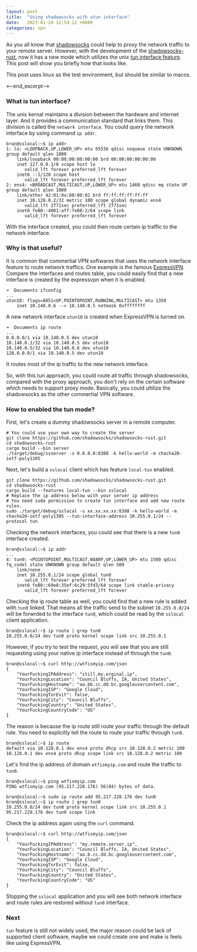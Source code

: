 ```yaml
---
layout: post
title:  "Using shadowsocks with utun interface"
date:   2023-01-24 12:54:12 +0800
categories: vpn
---
```


As you all know that [shadowsocks](https://shadowsocks.org/) could help to proxy the network traffic to your remote server. However, with the development of the [shadowsocks-rust](https://github.com/shadowsocks/shadowsocks-rust), now it has a new mode which utilizes the unix [tun interface feature](https://en.wikipedia.org/wiki/TUN/TAP). This post will show you briefly how that looks like.

This post uses linux as the test environment, but should be similar to macos.

<--end_excerpt-->

### What is tun interface?

The unix kernal maintains a division between the hardware and internet layer. And it provides a communication standard that links them. This division is called the `network interface`. You could query the network interface by using command `ip addr`.

```
bran@sslocal:~$ ip addr
1: lo: <LOOPBACK,UP,LOWER_UP> mtu 65536 qdisc noqueue state UNKNOWN group default qlen 1000
    link/loopback 00:00:00:00:00:00 brd 00:00:00:00:00:00
    inet 127.0.0.1/8 scope host lo
       valid_lft forever preferred_lft forever
    inet6 ::1/128 scope host
       valid_lft forever preferred_lft forever
2: ens4: <BROADCAST,MULTICAST,UP,LOWER_UP> mtu 1460 qdisc mq state UP group default qlen 1000
    link/ether 42:01:0a:80:00:02 brd ff:ff:ff:ff:ff:ff
    inet 10.128.0.2/32 metric 100 scope global dynamic ens4
       valid_lft 2771sec preferred_lft 2771sec
    inet6 fe80::4001:aff:fe80:2/64 scope link
       valid_lft forever preferred_lft forever
```

With the interface created, you could then route certain ip traffic to the network interface.

### Why is that useful?

It is common that commertial VPN softwares that uses the network interface feature to route network traffics. One example is the famous [ExpressVPN](https://www.expressvpn.com/). Compare the interfaces and routes table, you could easily find that a new interface is created by the expressvpn when it is enabled.

```
➜  Documents ifconfig
...
utun10: flags=8051<UP,POINTOPOINT,RUNNING,MULTICAST> mtu 1350
	inet 10.140.0.6 --> 10.140.0.5 netmask 0xffffffff
```

A new network interface `utun10` is created when ExpressVPN is turned on.

```
➜  Documents ip route
...
0.0.0.0/1 via 10.140.0.5 dev utun10
10.140.0.1/32 via 10.140.0.5 dev utun10
10.140.0.5/32 via 10.140.0.6 dev utun10
128.0.0.0/1 via 10.140.0.5 dev utun10
```

It routes most of the ip traffic to the new network interface.

So, with this tun approach, you could route all traffic through shadowsocks, compared with the proxy approach, you don't rely on the certain software which needs to support proxy mode. Basically, you could ultilize the shadowsocks as the other commertial VPN software.

### How to enabled the tun mode?

First, let's create a dummy shadowsocks server in a remote computer.

```shell
# You could use your own way to create the server
git clone https://github.com/shadowsocks/shadowsocks-rust.git
cd shadowsocks-rust
cargo build --bin server
./target/debug/ssserver -s 0.0.0.0:8388 -k hello-world -m chacha20-ietf-poly1305
```

Next, let's build a `sslocal` client which has feature `local-tun` enabled.

```shell
git clone https://github.com/shadowsocks/shadowsocks-rust.git
cd shadowsocks-rust
cargo build --features local-tun --bin sslocal
# Replace the ip address below with your server ip address
# You need sudo permission to create tun interface and add new route rules.
sudo ./target/debug/sslocal -s xx.xx.xx.xx:8388 -k hello-world -m chacha20-ietf-poly1305 --tun-interface-address 10.255.0.1/24 --protocol tun
```

Checking the network interfaces, you could see that there is a new `tun0` interface created.

```shell
bran@sslocal:~$ ip addr
...
4: tun0: <POINTOPOINT,MULTICAST,NOARP,UP,LOWER_UP> mtu 1500 qdisc fq_codel state UNKNOWN group default qlen 500
    link/none
    inet 10.255.0.1/24 scope global tun0
       valid_lft forever preferred_lft forever
    inet6 fe80::69e8:35ef:6c29:5fd3/64 scope link stable-privacy
       valid_lft forever preferred_lft forever
```

Checking the ip route table as well, you could find that a new rule is added with `tun0` linked. That means all the traffic send to the subnet `10.255.0.0/24` will be forwrded to the interface `tun0`, which could be read by the `sslocal` client application.

```shell
bran@sslocal:~$ ip route | grep tun0
10.255.0.0/24 dev tun0 proto kernel scope link src 10.255.0.1
```

However, if you try to test the request, you will see that you are still requesting using your native ip interface instead of through the `tun0`.

```shell
bran@sslocal:~$ curl http://wtfismyip.com/json
{
    "YourFuckingIPAddress": "still.my.orginal.ip",
    "YourFuckingLocation": "Council Bluffs, IA, United States",
    "YourFuckingHostname": "aa.bb.cc.dd.bc.googleusercontent.com",
    "YourFuckingISP": "Google Cloud",
    "YourFuckingTorExit": false,
    "YourFuckingCity": "Council Bluffs",
    "YourFuckingCountry": "United States",
    "YourFuckingCountryCode": "US"
}
```

The reason is because the ip route still route your traffic through the default rule. You need to explicitly tell the route to route your traffic through `tun0`.

```shell
bran@sslocal:~$ ip route
default via 10.128.0.1 dev ens4 proto dhcp src 10.128.0.2 metric 100
10.128.0.1 dev ens4 proto dhcp scope link src 10.128.0.2 metric 100
```

Let's find the ip address of domain `wtfismyip.com` and route the traffic to `tun0`.

```shell
bran@sslocal:~$ ping wtfismyip.com
PING wtfismyip.com (95.217.228.176) 56(84) bytes of data.

bran@sslocal:~$ sudo ip route add 95.217.228.176 dev tun0
bran@sslocal:~$ ip route | grep tun0
10.255.0.0/24 dev tun0 proto kernel scope link src 10.255.0.1
95.217.228.176 dev tun0 scope link
```

Check the ip address again using the `curl` command.

```shell
bran@sslocal:~$ curl http://wtfismyip.com/json
{
    "YourFuckingIPAddress": "my.remote.server.ip",
    "YourFuckingLocation": "Council Bluffs, IA, United States",
    "YourFuckingHostname": "aa.b.cc.dd.bc.googleusercontent.com",
    "YourFuckingISP": "Google Cloud",
    "YourFuckingTorExit": false,
    "YourFuckingCity": "Council Bluffs",
    "YourFuckingCountry": "United States",
    "YourFuckingCountryCode": "US"
}
```

Stopping the `sslocal` application and you will see both network interface and route rules are restored without `tun0` interface.

### Next

`tun` feature is still not widely used, the major reason could be lack of supported client software, maybe we could create one and make is feels like using ExpressVPN.

